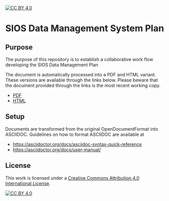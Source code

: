 [![CC BY 4.0][cc-by-shield]][cc-by]
# SIOS Data Management System Plan

## Purpose
The purpose of this repository is to establish a collaborative work flow developing the SIOS Data Management Plan

The document is automatically processed into a PDF and HTML variant. These versions are available through the links below. Please beware that the document provided through the links is the most recent working copy.

- [PDF](https://github.com/SIOS-Svalbard/SIOSDataManagementPlan/blob/main/doc/sios_dmp.pdf)
- [HTML](https://htmlpreview.github.io/?https://raw.githubusercontent.com/SIOS-Svalbard/SIOSDataManagementPlan/main/doc/sios_dmp.html?token=GHSAT0AAAAAABMM4NOJISG6ALFEZRGK6JDIYPYHHGA)

## Setup
Documents are transformed from the original OpenDocumentFormat into ASCIIDOC. Guidelines on how to format ASCIIDOC are available at
- https://asciidoctor.org/docs/asciidoc-syntax-quick-reference
- https://asciidoctor.org/docs/user-manual/

## License
This work is licensed under a [Creative Commons Attribution 4.0 International
License][cc-by].

[![CC BY 4.0][cc-by-image]][cc-by]

[cc-by]: http://creativecommons.org/licenses/by/4.0/
[cc-by-image]: https://i.creativecommons.org/l/by/4.0/88x31.png
[cc-by-shield]: https://img.shields.io/badge/License-CC%20BY%204.0-lightgrey.svg
